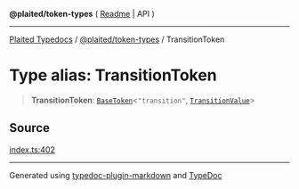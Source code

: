 **@plaited/token-types** ( [Readme](../README.md) \| API )

***

[Plaited Typedocs](../../../modules.md) / [@plaited/token-types](../modules.md) / TransitionToken

# Type alias: TransitionToken

> **TransitionToken**: [`BaseToken`](BaseToken.md)\<`"transition"`, [`TransitionValue`](TransitionValue.md)\>

## Source

[index.ts:402](https://github.com/plaited/plaited/blob/317e868/libs/token-types/src/index.ts#L402)

***

Generated using [typedoc-plugin-markdown](https://www.npmjs.com/package/typedoc-plugin-markdown) and [TypeDoc](https://typedoc.org/)
